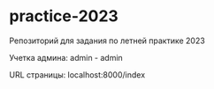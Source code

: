 # practice-2023
Репозиторий для задания по летней практике 2023

Учетка админа: admin - admin

URL страницы: localhost:8000/index
